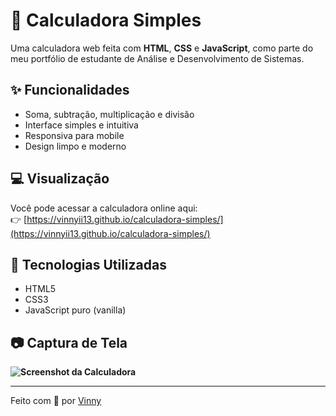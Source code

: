 # 🧮 Calculadora Simples

Uma calculadora web feita com **HTML**, **CSS** e **JavaScript**, como parte do meu portfólio de estudante de Análise e Desenvolvimento de Sistemas.

## ✨ Funcionalidades

- Soma, subtração, multiplicação e divisão
- Interface simples e intuitiva
- Responsiva para mobile
- Design limpo e moderno

## 💻 Visualização

Você pode acessar a calculadora online aqui:  
👉 [https://vinnyii13.github.io/calculadora-simples/](https://vinnyii13.github.io/calculadora-simples/)

## 📁 Tecnologias Utilizadas

- HTML5
- CSS3
- JavaScript puro (vanilla)

## 📷 Captura de Tela

**![Screenshot da Calculadora](https://i.imgur.com/Nm8iIgL.png)**

---

Feito com 💙 por [Vinny](https://github.com/vinnyii13)
